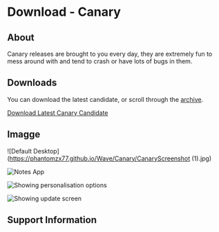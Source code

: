 # Download - Canary
## About
Canary releases are brought to you every day, they are extremely fun to mess around with and tend to crash or have lots of bugs in them.
## Downloads
You can download the latest candidate, or scroll through the [archive](https://phantomzx77.github.io/Wave/Archive).

[Download Latest Canary Candidate](https://mega.nz/file/BuEjUbJS#Fj4MJL-u0ayr0Pi63C-7Mmehm4arMcPPmY3cMny0wlU)

## Imagge
![Default Desktop](https://phantomzx77.github.io/Wave/Canary/CanaryScreenshot (1).jpg)

![Notes App](image.jpg)

![Showing personalisation options](image.jpg)

![Showing update screen](image.jpg)

## Support Information
